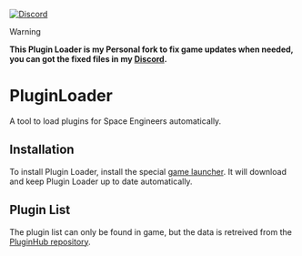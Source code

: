 [![Discord](https://img.shields.io/discord/816445932693487678)](https://discord.gg/VJGjzdgnjf)

> [!Warning]
> **This Plugin Loader is my Personal fork to fix game updates when needed, you can got the fixed files in my [Discord](https://discord.gg/rTd2P6pbEu).**

# PluginLoader
A tool to load plugins for Space Engineers automatically.

## Installation
To install Plugin Loader, install the special [game launcher](https://github.com/sepluginloader/SpaceEngineersLauncher). It will download and keep Plugin Loader up to date automatically.

## Plugin List
The plugin list can only be found in game, but the data is retreived from the [PluginHub repository](https://github.com/sepluginloader/PluginHub).
